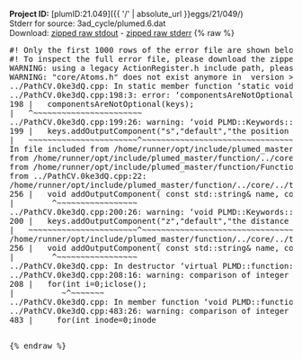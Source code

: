 **Project ID:** [plumID:21.049]({{ '/' | absolute_url }}eggs/21/049/)  
Stderr for source:  3ad_cycle/plumed.6.dat   
Download: [zipped raw stdout](plumed.6.dat.plumed_master.stdout.txt.zip) - [zipped raw stderr](plumed.6.dat.plumed_master.stderr.txt.zip) 
{% raw %}
<pre>
#! Only the first 1000 rows of the error file are shown below
#! To inspect the full error file, please download the zipped raw stderr file above
WARNING: using a legacy ActionRegister.h include path, please use <<#include "core/ActionRegister.h">>
WARNING: "core/Atoms.h" does not exist anymore in  version >=2.10, you should change your code.
../PathCV.0ke3dQ.cpp: In static member function ‘static void PLMD::function::PathCV::registerKeywords(PLMD::Keywords&)’:
../PathCV.0ke3dQ.cpp:198:3: error: ‘componentsAreNotOptional’ was not declared in this scope
198 |   componentsAreNotOptional(keys);
|   ^~~~~~~~~~~~~~~~~~~~~~~~
../PathCV.0ke3dQ.cpp:199:26: warning: ‘void PLMD::Keywords::addOutputComponent(const std::string&, const std::string&, const std::string&)’ is deprecated: Use addOutputComponent with four argument and specify valid types for value from scalar/vector/matrix/grid [-Wdeprecated-declarations]
199 |   keys.addOutputComponent("s","default","the position on the path");
|   ~~~~~~~~~~~~~~~~~~~~~~~^~~~~~~~~~~~~~~~~~~~~~~~~~~~~~~~~~~~~~~~~~
In file included from /home/runner/opt/include/plumed_master/function/../core/Action.h:27,
from /home/runner/opt/include/plumed_master/function/../core/ActionWithValue.h:25,
from /home/runner/opt/include/plumed_master/function/Function.h:25,
from ../PathCV.0ke3dQ.cpp:22:
/home/runner/opt/include/plumed_master/function/../core/../tools/Keywords.h:256:8: note: declared here
256 |   void addOutputComponent( const std::string& name, const std::string& key, const std::string& descr );
|        ^~~~~~~~~~~~~~~~~~
../PathCV.0ke3dQ.cpp:200:26: warning: ‘void PLMD::Keywords::addOutputComponent(const std::string&, const std::string&, const std::string&)’ is deprecated: Use addOutputComponent with four argument and specify valid types for value from scalar/vector/matrix/grid [-Wdeprecated-declarations]
200 |   keys.addOutputComponent("z","default","the distance from the path");
|   ~~~~~~~~~~~~~~~~~~~~~~~^~~~~~~~~~~~~~~~~~~~~~~~~~~~~~~~~~~~~~~~~~~~
/home/runner/opt/include/plumed_master/function/../core/../tools/Keywords.h:256:8: note: declared here
256 |   void addOutputComponent( const std::string& name, const std::string& key, const std::string& descr );
|        ^~~~~~~~~~~~~~~~~~
../PathCV.0ke3dQ.cpp: In destructor ‘virtual PLMD::function::PathCV::~PathCV()’:
../PathCV.0ke3dQ.cpp:208:16: warning: comparison of integer expressions of different signedness: ‘int’ and ‘unsigned int’ [-Wsign-compare]
208 |   for(int i=0;i<mw_n_;++i){
|               ~^~~~~~
../PathCV.0ke3dQ.cpp: In constructor ‘PLMD::function::PathCV::PathCV(const PLMD::ActionOptions&)’:
../PathCV.0ke3dQ.cpp:236:16: warning: comparison of integer expressions of different signedness: ‘int’ and ‘unsigned int’ [-Wsign-compare]
236 |   for(int i=0;i<mw_n_;++i){
|               ~^~~~~~
../PathCV.0ke3dQ.cpp:259:11: warning: comparison of integer expressions of different signedness: ‘int’ and ‘unsigned int’ [-Wsign-compare]
259 |       if(i==mw_id_) ifiles[i]->close();
|          ~^~~~~~~~
../PathCV.0ke3dQ.cpp: In member function ‘void PLMD::function::PathCV::generatePath()’:
../PathCV.0ke3dQ.cpp:483:26: warning: comparison of integer expressions of different signedness: ‘int’ and ‘unsigned int’ [-Wsign-compare]
483 |     for(int inode=0;inode<nnodes;inode++){
|                     ~~~~~^~~~~~~
../PathCV.0ke3dQ.cpp: In member function ‘void PLMD::function::PathCV::readMultipleWalkers()’:
../PathCV.0ke3dQ.cpp:941:16: warning: comparison of integer expressions of different signedness: ‘int’ and ‘unsigned int’ [-Wsign-compare]
941 |   for(int i=0;i<mw_n_;++i){
|               ~^~~~~~
../PathCV.0ke3dQ.cpp:942:9: warning: comparison of integer expressions of different signedness: ‘int’ and ‘unsigned int’ [-Wsign-compare]
942 |     if(i==mw_id_) continue;
|        ~^~~~~~~~
../PathCV.0ke3dQ.cpp:957:5: error: invalid use of incomplete type ‘class PLMD::Communicator’
957 |     comm.Barrier();
|     ^~~~
In file included from /home/runner/opt/include/plumed_master/function/../core/../tools/OFile.h:25,
from /home/runner/opt/include/plumed_master/function/../core/../tools/Log.h:25,
from /home/runner/opt/include/plumed_master/function/../core/Action.h:30:
/home/runner/opt/include/plumed_master/function/../core/../tools/FileBase.h:29:7: note: forward declaration of ‘class PLMD::Communicator’
29 | class Communicator;
|       ^~~~~~~~~~~~
../PathCV.0ke3dQ.cpp:958:5: error: invalid use of incomplete type ‘class PLMD::Communicator’
958 |     multi_sim_comm.Barrier();
|     ^~~~~~~~~~~~~~
/home/runner/opt/include/plumed_master/function/../core/../tools/FileBase.h:29:7: note: forward declaration of ‘class PLMD::Communicator’
29 | class Communicator;
|       ^~~~~~~~~~~~
terminate called after throwing an instance of 'PLMD::Plumed::ExceptionError'
what():
(core/PlumedMain.cpp:1499) void PLMD::PlumedMain::load(const std::string&)
An error happened while executing command env PLUMED_ROOT='/home/runner/opt/lib/plumed_master' PLUMED_VERSION='2.11.0-dev' PLUMED_HTMLDIR='/home/runner/opt/share/doc/plumed_master' PLUMED_INCLUDEDIR='/home/runner/opt/include' PLUMED_PROGRAM_NAME='plumed_master' PLUMED_IS_INSTALLED='yes' "/home/runner/opt/lib/plumed_master"/scripts/mklib.sh -n -o ./../PathCV.2.11.0-dev.so ../PathCV.cpp

[fv-az2027-338:08797] *** Process received signal ***
[fv-az2027-338:08797] Signal: Aborted (6)
[fv-az2027-338:08797] Signal code:  (-6)
[fv-az2027-338:08797] [ 0] /lib/x86_64-linux-gnu/libc.so.6(+0x45330)[0x7fce92045330]
[fv-az2027-338:08797] [ 1] /lib/x86_64-linux-gnu/libc.so.6(pthread_kill+0x11c)[0x7fce9209eb2c]
[fv-az2027-338:08797] [ 2] /lib/x86_64-linux-gnu/libc.so.6(gsignal+0x1e)[0x7fce9204527e]
[fv-az2027-338:08797] [ 3] /lib/x86_64-linux-gnu/libc.so.6(abort+0xdf)[0x7fce920288ff]
[fv-az2027-338:08797] [ 4] /lib/x86_64-linux-gnu/libstdc++.so.6(+0xa5ff5)[0x7fce924a5ff5]
[fv-az2027-338:08797] [ 5] /lib/x86_64-linux-gnu/libstdc++.so.6(+0xbb0da)[0x7fce924bb0da]
[fv-az2027-338:08797] [ 6] /lib/x86_64-linux-gnu/libstdc++.so.6(_ZSt10unexpectedv+0x0)[0x7fce924a5a55]
[fv-az2027-338:08797] [ 7] /lib/x86_64-linux-gnu/libstdc++.so.6(+0xa5a6f)[0x7fce924a5a6f]
[fv-az2027-338:08797] [ 8] plumed_master(+0x146dd)[0x558413b106dd]
[fv-az2027-338:08797] [ 9] /lib/x86_64-linux-gnu/libc.so.6(+0x2a1ca)[0x7fce9202a1ca]
[fv-az2027-338:08797] [10] /lib/x86_64-linux-gnu/libc.so.6(__libc_start_main+0x8b)[0x7fce9202a28b]
[fv-az2027-338:08797] [11] plumed_master(+0x15365)[0x558413b11365]
[fv-az2027-338:08797] *** End of error message ***
</pre>
{% endraw %}
